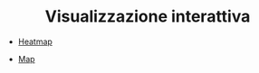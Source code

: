 <h1 align = "center"> Visualizzazione interattiva </h1>

- [Heatmap](https://dbertazioli.github.io/Interact/Interact_heatmap_european_capitals.html)

- [Map](https://dbertazioli.github.io/Interact/stylish_map.html)
